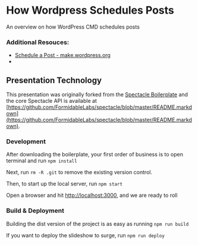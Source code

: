 # How Wordpress Schedules Posts

An overview on how WordPress CMD schedules posts


### Additional Resouces:

* [Schedule a Post - make.wordpress.org](https://make.wordpress.org/support/user-manual/content/posts/schedule-a-post/)
*


## Presentation Technology

This presentation was originally forked from the [Spectacle Boilerplate](https://github.com/FormidableLabs/spectacle-boilerplate) and the core Spectacle API is available at [https://github.com/FormidableLabs/spectacle/blob/master/README.markdown](https://github.com/FormidableLabs/spectacle/blob/master/README.markdown).

### Development

After downloading the boilerplate, your first order of business is to open terminal and run `npm install`

Next, run `rm -R .git` to remove the existing version control.

Then, to start up the local server, run `npm start`

Open a browser and hit [http://localhost:3000](http://localhost:3000), and we are ready to roll

### Build & Deployment

Building the dist version of the project is as easy as running `npm run build`

If you want to deploy the slideshow to surge, run `npm run deploy`
